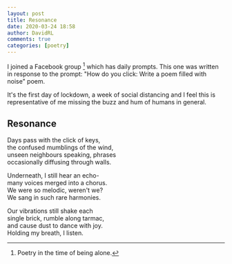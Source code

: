 ```yaml
---  
layout: post  
title: Resonance  
date: 2020-03-24 18:58  
author: DavidRL  
comments: true  
categories: [poetry]
---  
```

I joined a Facebook group [^1] which has daily prompts. This one was written in response to the prompt: "How do you click: Write a poem filled with noise" poem.  

It's the first day of lockdown, a week of social distancing and I feel this is representative of me missing the buzz and hum of humans in general.  

<h2>Resonance</h2>

Days pass with the click of keys,  
the confused mumblings of the wind,  
unseen neighbours speaking, phrases  
occasionally diffusing through walls.  

Underneath, I still hear an echo-  
many voices merged into a chorus.  
We were so melodic, weren't we?  
We sang in such rare harmonies.  

Our vibrations still shake each  
single brick, rumble along tarmac,  
and cause dust to dance with joy.  
Holding my breath, I listen.  

[^1]: Poetry in the time of being alone.
